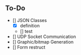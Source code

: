 ## To-Do

- [] JSON Classes
    - [x] definition
    - [] test
- [] UDP Socket Communication
- [] Graphic/bitmap Generation
- [] Form restruct
